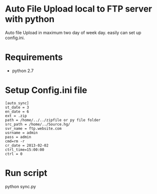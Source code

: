 # Auto File Upload local to FTP server with python

Auto file Upload in maximum two day of week day. easily can set up config.ini.

Requirements
============
* python 2.7

Setup Config.ini file
====================
```
[auto_sync]
st_date = 3
en_date = 6
ext = .zip
path = /home/../../zipfile or py file folder
src_path = /home/../Source.hg/
svr_name = ftp.website.com
usrname = admin
pass = admin
cmd=rm -r
cr_date = 2013-02-02
ctrl_time=15:00:00
ctrl = 0
```
Run script
=============
python sync.py



